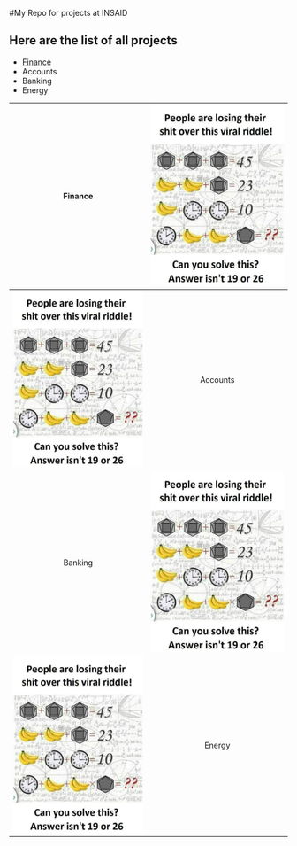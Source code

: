 #My Repo for projects at INSAID

## Here are the list of all projects

 - [Finance](https://github.com/gmallan/python-exercise/tree/master/INSAID "Finance")
 - Accounts
 - Banking
 - Energy

| Finance  |  ![Finance](https://raw.githubusercontent.com/gmallan/python-exercise/master/images/IMG-20180422-WA0044.jpg "Finance") |
| :------------: | :------------: |
| ![Accounts](https://raw.githubusercontent.com/gmallan/python-exercise/master/images/IMG-20180422-WA0044.jpg "Accounts")  | Accounts  |
|Banking   |  ![Banking](https://raw.githubusercontent.com/gmallan/python-exercise/master/images/IMG-20180422-WA0044.jpg "Banking") |
|  ![Energy](https://raw.githubusercontent.com/gmallan/python-exercise/master/images/IMG-20180422-WA0044.jpg "Energy") |  Energy |


